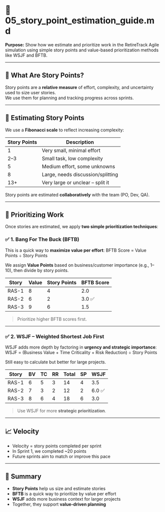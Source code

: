 # 📏 05_story_point_estimation_guide.md  
**Purpose:** Show how we estimate and prioritize work in the RetireTrack Agile simulation using simple story points and value-based prioritization methods like WSJF and BFTB.

---

## 🧮 What Are Story Points?

Story points are a **relative measure** of effort, complexity, and uncertainty used to size user stories.  
We use them for planning and tracking progress across sprints.

---

## 🔢 Estimating Story Points

We use a **Fibonacci scale** to reflect increasing complexity:

| Story Points | Description                         |
|--------------|-------------------------------------|
| 1            | Very small, minimal effort          |
| 2–3          | Small task, low complexity          |
| 5            | Medium effort, some unknowns        |
| 8            | Large, needs discussion/splitting   |
| 13+          | Very large or unclear – split it    |

Story points are estimated **collaboratively** with the team (PO, Dev, QA).

---

## 🚦 Prioritizing Work

Once stories are estimated, we apply **two simple prioritization techniques**:

### ✅ 1. Bang For The Buck (BFTB)

This is a quick way to **maximize value per effort**:
BFTB Score = Value Points ÷ Story Points

We assign **Value Points** based on business/customer importance (e.g., 1–10), then divide by story points.

| Story | Value | Story Points | BFTB Score |
|-------|-------|---------------|------------|
| RAS-1 | 8     | 4             | 2.0        |
| RAS-2 | 6     | 2             | 3.0 ✅      |
| RAS-3 | 9     | 6             | 1.5        |

> Prioritize higher BFTB scores first.

---

### ✅ 2. WSJF – Weighted Shortest Job First

WSJF adds more depth by factoring in **urgency and strategic importance**:
WSJF = (Business Value + Time Criticality + Risk Reduction) ÷ Story Points


Still easy to calculate but better for large projects.

| Story | BV | TC | RR | Total | SP | WSJF |
|-------|----|----|----|--------|----|------|
| RAS-1 | 6  | 5  | 3  | 14     | 4  | 3.5  |
| RAS-2 | 7  | 3  | 2  | 12     | 2  | 6.0 ✅ |
| RAS-3 | 8  | 6  | 4  | 18     | 6  | 3.0  |

> Use WSJF for more **strategic prioritization**.

---

## 📈 Velocity

- Velocity = story points completed per sprint  
- In Sprint 1, we completed ~20 points  
- Future sprints aim to match or improve this pace

---

## 🎯 Summary

- **Story Points** help us size and estimate stories  
- **BFTB** is a quick way to prioritize by value per effort  
- **WSJF** adds more business context for larger projects  
- Together, they support **value-driven planning**


